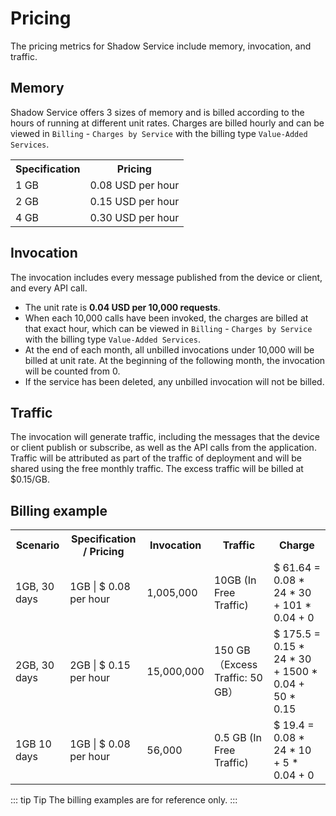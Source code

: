 # Pricing

The pricing metrics for Shadow Service include memory, invocation, and traffic.

## Memory

Shadow Service offers 3 sizes of memory and is billed according to the hours of running at different unit rates. Charges are billed hourly and can be viewed in `Billing` - `Charges by Service` with the billing type `Value-Added Services`.

<table>
   <tr>
      <th>Specification</th>
      <th>Pricing</th>
   </tr>
   <tr>
      <td>1 GB</td>
      <td>0.08 USD per hour</td>
   </tr>
   <tr>
      <td>2 GB</td>
      <td>0.15 USD per hour </td>
   </tr>
   <tr>
      <td>4 GB</td>
      <td>0.30 USD per hour</td>
   </tr>
</table>


## Invocation

The invocation includes every message published from the device or client, and every API call. 

- The unit rate is **0.04 USD per 10,000 requests**.
- When each 10,000 calls have been invoked, the charges are billed at that exact hour, which can be viewed in `Billing` - `Charges by Service` with the billing type `Value-Added Services`.
- At the end of each month, all unbilled invocations under 10,000 will be billed at unit rate. At the beginning of the following month, the invocation will be counted from 0.
- If the service has been deleted, any unbilled invocation will not be billed.


## Traffic

The invocation will generate traffic, including the messages that the device or client publish or subscribe, as well as the API calls from the application. Traffic will be attributed as part of the traffic of deployment and will be shared using the free monthly traffic. The excess traffic will be billed at $0.15/GB.


## Billing example

<table>
   <tr>
      <th>Scenario</th>
      <th>Specification / Pricing</th>
      <th>Invocation</th>
      <th>Traffic</th>
      <th>Charge</th>
   </tr>
   <tr>
      <td>1GB, 30 days</td>
      <td>1GB | $ 0.08 per hour</td>
      <td>1,005,000 </td>
      <td>10GB (In Free Traffic)</td>
      <td>$ 61.64  = 0.08 * 24 * 30 + 101 * 0.04 + 0</td>
   </tr>
   <tr>
      <td>2GB, 30 days</td>
      <td>2GB | $ 0.15 per hour</td>
      <td>15,000,000 </td>
      <td>150 GB（Excess Traffic: 50 GB）
      </td>
      <td>$ 175.5 = 0.15 * 24 * 30 + 1500 * 0.04 + 50 * 0.15</td>
   </tr>
   <tr>
      <td>1GB 10 days</td>
      <td>1GB | $ 0.08 per hour</td>
      <td>56,000</td>
      <td>0.5 GB (In Free Traffic)</td>
      <td>$ 19.4 = 0.08 * 24 * 10 + 5 * 0.04 + 0</td>
   </tr>
</table>

::: tip Tip
The billing examples are for reference only.
:::


